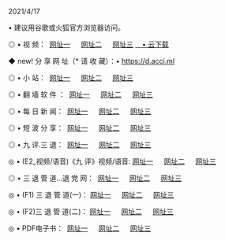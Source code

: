 <p>2021/4/17
<p>• 建议用谷歌或火狐官方浏览器访问。
<p>◎ • 视 频： 
<a href="http://pvu.hdfmradio.com/" target="_blank">网址一</a> 　 
<a href="http://ptw.hdfmradio.com/" target="_blank">网址二</a> 　 
<a href="http://ptw.hdfmradio.com/b.html" target="_blank">网址三</a>
<a href="https://yadi.sk/d/d0sUeAOpal3njw" target="_blank">　• 云下载 </a></p>
<p>◆ new! 分 享 网 址（* 请 收 藏）：• <a href="http://psa.hdfmradio.com/a.html">https://d.acci.ml</a></p>

<p>◎ • 小 站：  
<a href="http://pvu.hdfmradio.com/f.html" target="_blank">网址一</a> 　 
<a href="http://ptw.hdfmradio.com/h.html" target="_blank">网址二</a> 　 
<a href="http://ptw.hdfmradio.com/k/" target="_blank">网址三</a></p>
<p>◎ • 翻 墙 软 件 ：  
<a href="http://pvu.hdfmradio.com/ff/" target="_blank">网址一</a> 　 
<a href="http://ptw.hdfmradio.com/s/read/a1_nd.html" target="_blank">网址二</a> 　 
<a href="http://ptw.hdfmradio.com/ff/index.html" target="_blank">网址三</a></p>
<p>◎ • 每 日 新 闻：  
<a href="http://pvu.hdfmradio.com/day/" target="_blank">网址一</a> 　 
<a href="http://ptw.hdfmradio.com/day/" target="_blank">网址二</a> 　 
<a href="http://ptw.hdfmradio.com/day/index.html" target="_blank">网址三</a></p>
<p>◎ • 短 波 分 享：  
<a href="http://pvu.hdfmradio.com/h/" target="_blank">网址一</a> 　 
<a href="http://ptw.hdfmradio.com/h/" target="_blank">网址二</a> 　 
<a href="http://ptw.hdfmradio.com/h/index.html" target="_blank">网址三</a></p>
<p>◎ • 九 评.三 退：  
<a href="http://pvu.hdfmradio.com/t/" target="_blank">网址一</a> 　 
<a href="http://ptw.hdfmradio.com/v2/index.html" target="_blank">网址二</a> 　 
<a href="http://ptw.hdfmradio.com/tt/index.html" target="_blank">网址三</a> 　</p>
<p>◎ • (E2_视频/语音)《九 评》视频/语音: 
<a href="http://ptw.hdfmradio.com/7738.html" target="_blank">网址一</a> 　 
<a href="http://ptw.hdfmradio.com/7614.html" target="_blank">网址二</a> 　 
<a href="http://ptw.hdfmradio.com/7633.html" target="_blank">网址三</a></p>
<p>◎ • 三 退 管 道...退 党 网：  
<a href="http://pvu.hdfmradio.com/go/td1.html" target="_blank">网址一</a> 　 
<a href="http://ptw.hdfmradio.com/go/td2.html" target="_blank">网址二</a> 　 
<a href="http://ptw.hdfmradio.com/go/td3.html" target="_blank">网址三</a></p>
<p>◎ • (F1) 三 退 管 道(一)： 
<a href="http://pvu.hdfmradio.com/dd/" target="_blank">网址一</a> 　 
<a href="http://ptw.hdfmradio.com/s/read/a1_tdx.html" target="_blank">网址二</a> 　 
<a href="http://ptw.hdfmradio.com/dd/" target="_blank">网址三</a></p>
<p>◎ • (F2)三 退 管 道(二)： 
<a href="http://ptw.hdfmradio.com/d/" target="_blank">网址一</a> 　 
<a href="http://pvu.hdfmradio.com/d/index.html" target="_blank">网址二</a> 　 
<a href="http://ptw.hdfmradio.com/d/" target="_blank">网址三</a></p>
<p>◎ • PDF电子书：  
<a href="http://pvu.hdfmradio.com/p/" target="_blank">网址一</a> 　 
<a href="http://ptw.hdfmradio.com/p/index.html" target="_blank">网址二</a> 　 
<a href="http://ptw.hdfmradio.com/p/" target="_blank">网址三</a></p>
